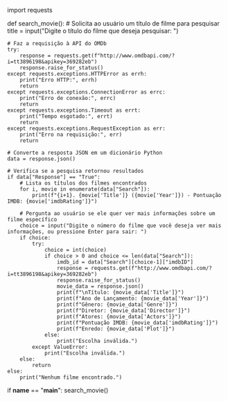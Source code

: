 import requests

def search_movie():
    # Solicita ao usuário um título de filme para pesquisar
    title = input("Digite o título do filme que deseja pesquisar: ")

    # Faz a requisição à API do OMDb
    try:
        response = requests.get(f"http://www.omdbapi.com/?i=tt3896198&apikey=369282eb")
        response.raise_for_status()
    except requests.exceptions.HTTPError as errh:
        print("Erro HTTP:", errh)
        return
    except requests.exceptions.ConnectionError as errc:
        print("Erro de conexão:", errc)
        return
    except requests.exceptions.Timeout as errt:
        print("Tempo esgotado:", errt)
        return
    except requests.exceptions.RequestException as err:
        print("Erro na requisição:", err)
        return

    # Converte a resposta JSON em um dicionário Python
    data = response.json()

    # Verifica se a pesquisa retornou resultados
    if data["Response"] == "True":
        # Lista os títulos dos filmes encontrados
        for i, movie in enumerate(data["Search"]):
            print(f"{i+1}. {movie['Title']} ({movie['Year']}) - Pontuação IMDB: {movie['imdbRating']}")

        # Pergunta ao usuário se ele quer ver mais informações sobre um filme específico
        choice = input("Digite o número do filme que você deseja ver mais informações, ou pressione Enter para sair: ")
        if choice:
            try:
                choice = int(choice)
                if choice > 0 and choice <= len(data["Search"]):
                    imdb_id = data["Search"][choice-1]["imdbID"]
                    response = requests.get(f"http://www.omdbapi.com/?i=tt3896198&apikey=369282eb")
                    response.raise_for_status()
                    movie_data = response.json()
                    print(f"\nTítulo: {movie_data['Title']}")
                    print(f"Ano de Lançamento: {movie_data['Year']}")
                    print(f"Gênero: {movie_data['Genre']}")
                    print(f"Diretor: {movie_data['Director']}")
                    print(f"Atores: {movie_data['Actors']}")
                    print(f"Pontuação IMDB: {movie_data['imdbRating']}")
                    print(f"Enredo: {movie_data['Plot']}")
                else:
                    print("Escolha inválida.")
            except ValueError:
                print("Escolha inválida.")
        else:
            return
    else:
        print("Nenhum filme encontrado.")

if __name__ == "__main__":
    search_movie()
